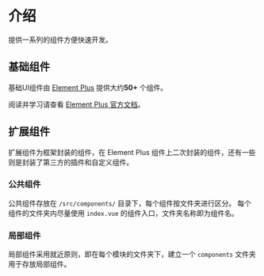 # 介绍

提供一系列的组件方便快速开发。

## 基础组件

基础UI组件由 [Element Plus](https://element-plus.org/#/zh-CN) 提供大约**50+** 个组件。

阅读并学习请查看 [Element Plus 官方文档](https://element-plus.org/#/zh-CN)。


## 扩展组件

扩展组件为框架封装的组件，在 Element Plus 组件上二次封装的组件，还有一些则是封装了第三方的插件和自定义组件。

### 公共组件

公共组件存放在 `/src/components/` 目录下，每个组件按文件夹进行区分。
每个组件的文件夹内尽量使用 `index.vue` 的组件入口，文件夹名称即为组件名。

### 局部组件
局部组件采用就近原则，即在每个模块的文件夹下，建立一个 `components` 文件夹用于存放局部组件。
